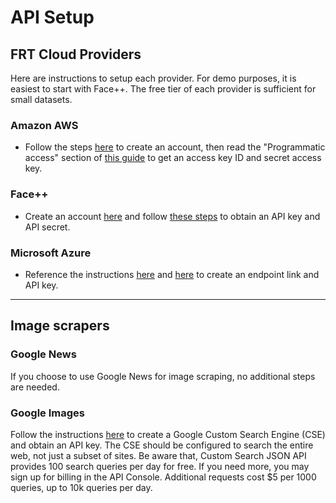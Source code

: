 # API Setup


## FRT Cloud Providers

Here are instructions to setup each provider. For demo purposes, it is easiest to start with Face++. The free tier of each provider is sufficient for small datasets.

### Amazon AWS
- Follow the steps [here](https://aws.amazon.com/premiumsupport/knowledge-center/create-and-activate-aws-account/) to create an account, then read the "Programmatic access" section of [this guide](https://docs.aws.amazon.com/general/latest/gr/aws-sec-cred-types.html) to get an access key ID and secret access key.

### Face++
- Create an account [here](https://console.faceplusplus.com/register) and follow [these steps](https://console.faceplusplus.com/documents/7079083) to obtain an API key and API secret.

### Microsoft Azure
- Reference the instructions [here](https://azure.microsoft.com/en-us/services/cognitive-services/face/#get-started) and [here](https://docs.microsoft.com/en-us/azure/cognitive-services/computer-vision/quickstarts-sdk/identity-client-library) to create an endpoint link and API key.

---

## Image scrapers

### Google News

If you choose to use Google News for image scraping, no additional steps are needed.

### Google Images

Follow the instructions [here](https://developers.google.com/custom-search/v1/overview) to create a Google Custom Search Engine (CSE) and obtain an API key. The CSE should be configured to search the entire web, not just a subset of sites.
Be aware that, Custom Search JSON API provides 100 search queries per day for free. If you need more, you may sign up for billing in the API Console. Additional requests cost $5 per 1000 queries, up to 10k queries per day.
